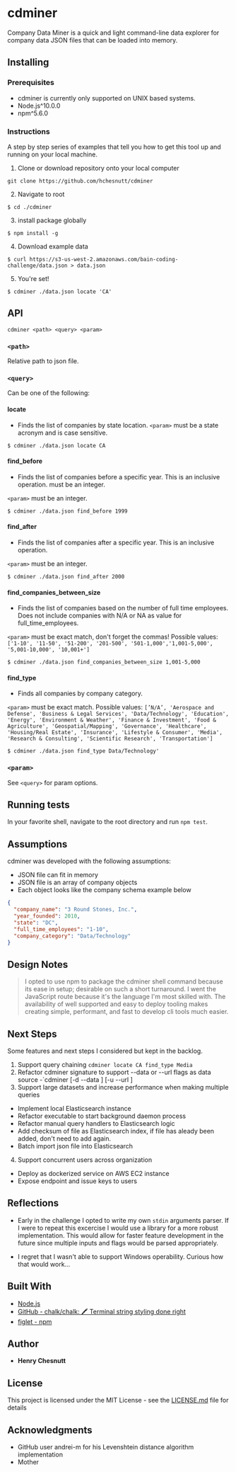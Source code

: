 # cdminer

Company Data Miner is a quick and light command-line data explorer for company data JSON files that can be loaded into memory.

## Installing

### Prerequisites

- cdminer is currently only supported on UNIX based systems.
- Node.js^10.0.0
- npm^5.6.0

### Instructions

A step by step series of examples that tell you how to get this tool up and running on your local machine.

1. Clone or download repository onto your local computer
```shell
git clone https://github.com/hchesnutt/cdminer
```

2. Navigate to root
```shell
$ cd ./cdminer
```

3. install package globally
```shell
$ npm install -g
```

4. Download example data
```shell
$ curl https://s3-us-west-2.amazonaws.com/bain-coding-challenge/data.json > data.json
```

5. You're set!
```shell
$ cdminer ./data.json locate 'CA'
```
## API
```shell
cdminer <path> <query> <param>
```
### `<path>`
Relative path to json file.

### `<query>`
Can be one of the following:
#### **locate**
  - Finds the list of companies by state location. 
`<param>` must be a state acronym and is case sensitive.
```shell
$ cdminer ./data.json locate CA
```

#### **find_before**
  - Finds the list of companies before a specific year. This is an inclusive operation. must be an integer.

`<param>` must be an integer.
```shell
$ cdminer ./data.json find_before 1999
```

#### **find_after**
  - Finds the list of companies after a specific year. This is an inclusive
operation.

`<param>` must be an integer.
```shell
$ cdminer ./data.json find_after 2000
```

#### **find_companies_between_size**
  - Finds the list of companies based on the number of full time employees.
Does not include companies with N/A or NA as value for full_time_employees.

`<param>` must be exact match, don't forget the commas! Possible values: `['1-10', '11-50', '51-200', '201-500', '501-1,000','1,001-5,000', '5,001-10,000', '10,001+']`
```shell
$ cdminer ./data.json find_companies_between_size 1,001-5,000
```

#### **find_type**
  - Finds all companies by company category.

`<param>` must be exact match. Possible values: `[’N/A’, 'Aerospace and Defense', 'Business & Legal Services', 'Data/Technology', 'Education', 'Energy', 'Environment & Weather', 'Finance & Investment', 'Food & Agriculture', 'Geospatial/Mapping', 'Governance', 'Healthcare', 'Housing/Real Estate', 'Insurance', 'Lifestyle & Consumer', 'Media', 'Research & Consulting', 'Scientific Research', 'Transportation']`
```shell
$ cdminer ./data.json find_type Data/Technology'
```

### `<param>`
See `<query>` for param options.

## Running tests

In your favorite shell, navigate to the root directory and run `npm test`.


## Assumptions
cdminer was developed with the following assumptions:
- JSON file can fit in memory
- JSON file is an array of company objects
- Each object looks like the company schema example below
```json
{
  "company_name": "3 Round Stones, Inc.",
  "year_founded": 2010,
  "state": "DC",
  "full_time_employees": "1-10",
  "company_category": "Data/Technology"
}
```

## Design Notes
> I opted to use npm to package the cdminer shell command because its ease in setup; desirable on such a short turnaround. I went the JavaScript route because it's the language I'm most skilled with. The availability of well supported and easy to deploy tooling makes creating simple, performant, and fast to develop cli tools much easier.

## Next Steps
Some features and next steps I considered but kept in the backlog.
1. Support query chaining `cdminer locate CA find_type Media`
2. Refactor cdminer signature to support --data or --url flags as data source
  -`cdminer <query> <param> [-d --data <path>] [-u --url <remotepath>]
3. Support large datasets and increase performance when making multiple queries
  - Implement local Elasticsearch instance
  - Refactor executable to start background daemon process
  - Refactor manual query handlers to Elasticsearch logic
  - Add checksum of file as Elasticsearch index, if file has aleady been added, don't need to add again.
  - Batch import json file into Elasticsearch
4. Support concurrent users across organization
  - Deploy as dockerized service on AWS EC2 instance
  - Expose endpoint and issue keys to users

## Reflections
  - Early in the challenge I opted to write my own `stdin` arguments parser. If I were to repeat this excercise I would use a library for a more robust implementation. This would allow for faster feature development in the future since multiple inputs and flags would be parsed appropriately.

  - I regret that I wasn't able to support Windows operability. Curious how that would work...

## Built With

* [Node.js](https://nodejs.org/en/)
* [GitHub - chalk/chalk: 🖍 Terminal string styling done right](https://github.com/chalk/chalk)
* [figlet - npm](https://www.npmjs.com/package/figlet)

## Author

* **Henry Chesnutt**

## License

This project is licensed under the MIT License - see the [LICENSE.md](LICENSE.md) file for details

## Acknowledgments

* GitHub user andrei-m for his Levenshtein distance algorithm implementation
* Mother
